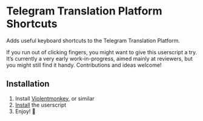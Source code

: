 # Telegram Translation Platform Shortcuts

Adds useful keyboard shortcuts to the Telegram Translation Platform.

If you run out of clicking fingers, you might want to give this userscript a try. It’s currently a very early work-in-progress, aimed mainly at reviewers, but you might still find it handy. Contributions and ideas welcome!

## Installation

1. Install [Violentmonkey](https://violentmonkey.github.io/get-it/), or similar
2. [Install](https://github.com/jurf/telegram-translation-shortcuts/raw/master/telegram-translation-shortcuts.user.js) the userscript
3. Enjoy! :slightly_smiling_face:
